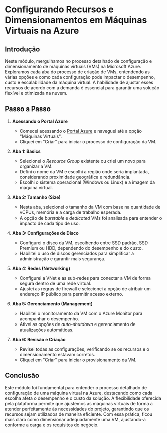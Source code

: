 # Configurando Recursos e Dimensionamentos em Máquinas Virtuais na Azure

## Introdução

Neste módulo, mergulhamos no processo detalhado de configuração e dimensionamento de máquinas virtuais (VMs) na Microsoft Azure. Exploramos cada aba do processo de criação de VMs, entendendo as várias opções e como cada configuração pode impactar o desempenho, custo e escalabilidade da máquina virtual. A habilidade de ajustar esses recursos de acordo com a demanda é essencial para garantir uma solução flexível e otimizada na nuvem.

## Passo a Passo

1. **Acessando o Portal Azure**

   - Comecei acessando o [Portal Azure](https://portal.azure.com/) e naveguei até a opção "Máquinas Virtuais".
   - Cliquei em "Criar" para iniciar o processo de configuração da VM.

2. **Aba 1: Basics**

   - Selecionei o _Resource Group_ existente ou criei um novo para organizar a VM.
   - Defini o nome da VM e escolhi a região onde seria implantada, considerando proximidade geográfica e redundância.
   - Escolhi o sistema operacional (Windows ou Linux) e a imagem da máquina virtual.

3. **Aba 2: Tamanho (Size)**

   - Nesta aba, selecionei o tamanho da VM com base na quantidade de vCPUs, memória e a carga de trabalho esperada.
   - A opção de _burstable_ e _dedicated_ VMs foi analisada para entender o impacto de cada tipo de uso.

4. **Aba 3: Configurações de Disco**

   - Configurei o disco da VM, escolhendo entre SSD padrão, SSD Premium ou HDD, dependendo do desempenho e do custo.
   - Habilitei o uso de discos gerenciados para simplificar a administração e garantir mais segurança.

5. **Aba 4: Redes (Networking)**

   - Configurei a VNet e as sub-redes para conectar a VM de forma segura dentro de uma rede virtual.
   - Ajustei as regras de firewall e selecionei a opção de atribuir um endereço IP público para permitir acesso externo.

6. **Aba 5: Gerenciamento (Management)**

   - Habilitei o monitoramento da VM com o Azure Monitor para acompanhar o desempenho.
   - Ativei as opções de _auto-shutdown_ e gerenciamento de atualizações automáticas.

7. **Aba 6: Revisão e Criação**
   - Revisei todas as configurações, verificando se os recursos e o dimensionamento estavam corretos.
   - Cliquei em "Criar" para iniciar o provisionamento da VM.

## Conclusão

Este módulo foi fundamental para entender o processo detalhado de configuração de uma máquina virtual na Azure, destacando como cada escolha afeta o desempenho e o custo da solução. A flexibilidade oferecida pela plataforma permite que ajustemos as máquinas virtuais de forma a atender perfeitamente às necessidades do projeto, garantindo que os recursos sejam utilizados de maneira eficiente. Com essa prática, ficou mais claro como dimensionar adequadamente uma VM, ajustando-a conforme a carga e os requisitos do negócio.
